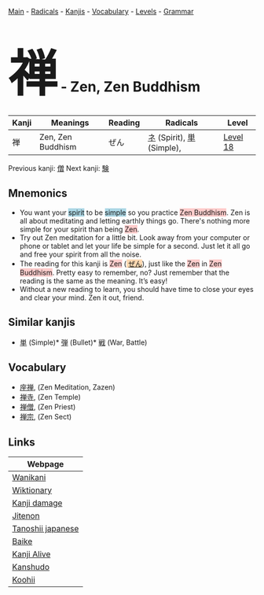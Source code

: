 <style> bigfont {font-size: 100px}</style>
[Main](../README.md) -
[Radicals](../radicals.md) -
[Kanjis](../kanjis.md) -
[Vocabulary](../vocabulary.md) -
[Levels](../levels.md) -
[Grammar](../grammar.md)
# <bigfont> 禅</bigfont> - Zen, Zen Buddhism 

| Kanji | Meanings | Reading | Radicals | Level |
| --- | --- | --- | --- | --- |
| 禅 | Zen, Zen Buddhism | ぜん | [ネ](../radicals/ネ.md) (Spirit), [単](../radicals/単.md) (Simple),  | [Level 18](../levels/wk_level18.md) |

Previous kanji: [僧](僧.md) Next kanji: [験](験.md) 

## Mnemonics
 * You want your <span style="background-color:#ADD8E6"> spirit</span> to be <span style="background-color:#ADD8E6"> simple</span> so you practice <span style="background-color:#ffcccb"> Zen Buddhism</span>. Zen is all about meditating and letting earthly things go. There's nothing more simple for your spirit than being <span style="background-color:#ffcccb"> Zen</span>.
* Try out Zen meditation for a little bit. Look away from your computer or phone or tablet and let your life be simple for a second. Just let it all go and free your spirit from all the noise.
* The reading for this kanji is <span style="background-color:#ffcccb"> Zen</span> (<span style="background-color:#fed8b1"> [ぜん](https://jisho.org/search/ぜん)</span>), just like the <span style="background-color:#ffcccb"> Zen</span> in <span style="background-color:#ffcccb"> Zen Buddhism</span>. Pretty easy to remember, no? Just remember that the reading is the same as the meaning. It’s easy!
* Without a new reading to learn, you should have time to close your eyes and clear your mind. Zen it out, friend.


## Similar kanjis
 * [単](単.md) (Simple)* [弾](弾.md) (Bullet)* [戦](戦.md) (War, Battle)


## Vocabulary
 * [座禅](../vocabulary/禅.md), (Zen Meditation, Zazen)
* [禅寺](../vocabulary/禅.md), (Zen Temple)
* [禅僧](../vocabulary/禅.md), (Zen Priest)
* [禅宗](../vocabulary/禅.md), (Zen Sect)



## Links 

| Webpage |
| --- |
| [Wanikani          ](https://www.wanikani.com/kanji/禅) |
| [Wiktionary        ](https://en.wiktionary.org/wiki/禅) |
| [Kanji damage      ](http://www.kanjidamage.com/kanji/search?utf8=✓&q=禅) |
| [Jitenon           ](https://jitenon.com/kanji/禅) |
| [Tanoshii japanese ](https://www.tanoshiijapanese.com/dictionary/kanji.cfm?k=禅) |
| [Baike             ](https://baike.baidu.com/item/禅) |
| [Kanji Alive       ](https://app.kanjialive.com/禅) |
| [Kanshudo          ](https://www.kanshudo.com/searchmn?q=禅) |
| [Koohii            ](https://kanji.koohii.com/study/kanji/禅) |
